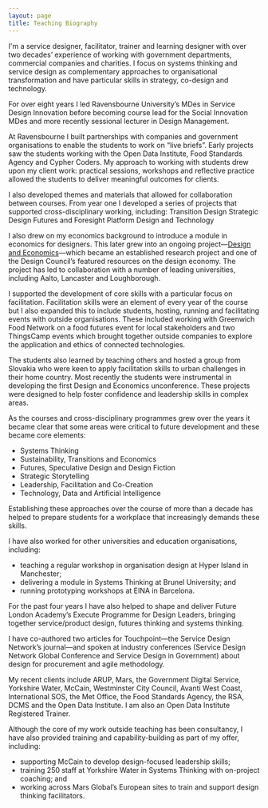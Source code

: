 ```yaml
---
layout: page
title: Teaching Biography
---
```

I'm a service designer, facilitator, trainer and learning designer with over two decades’ experience of working with government departments, commercial companies and charities. I focus on systems thinking and service design as complementary approaches to organisational transformation and have particular skills in strategy, co-design and technology. 

For over eight years I led Ravensbourne University’s MDes in Service Design Innovation before becoming course lead for the Social  Innovation MDes and more recently sessional lecturer in Design Management.

At Ravensbourne I built partnerships with companies and government organisations to enable the students to work on “live briefs”. Early projects saw the students working with the Open Data Institute, Food Standards Agency and Cypher Coders. My approach to working with students drew upon my client work: practical sessions,  workshops and reflective practice allowed the students to deliver meaningful outcomes for clients.

I also developed themes and materials that allowed for collaboration between courses. From year one I developed a series of projects that supported cross-disciplinary working, including:
Transition Design
Strategic Design
Futures and Foresight
Platform Design and Technology

I also drew on my economics background to introduce a module in economics for designers. This later grew into an ongoing project—[Design and Economics](https://designandeconomics.com/)—which became an established research project and one of the Design Council’s featured resources on the design economy. The project has led to collaboration with a number of leading universities, including Aalto, Lancaster and Loughborough.

I supported the development of core skills with a particular focus on facilitation. Facilitation skills were an element of every year of the course but I also expanded this to include students, hosting, running and facilitating events with outside organisations. These included working with Greenwich Food Network on a food futures event for local stakeholders and two ThingsCamp events which brought together outside companies to explore the application and ethics of connected technologies.

The students also learned by teaching others and hosted a group from Slovakia who were keen to apply facilitation skills to urban challenges in their home country. Most recently the students were instrumental in developing the first Design and Economics unconference. These projects were designed to help foster confidence and leadership skills in complex areas.

As the courses and cross-disciplinary programmes grew over the years it became clear that some areas were critical to future development and these became core elements:
- Systems Thinking
- Sustainability, Transitions and Economics
- Futures, Speculative Design and Design Fiction
- Strategic Storytelling
- Leadership, Facilitation and Co-Creation
- Technology, Data and Artificial Intelligence

Establishing these approaches over the course of more than a decade has helped to prepare students for a workplace that increasingly demands these skills.

I have also worked for other universities and education organisations, including:
- teaching a regular workshop in organisation design at Hyper Island in Manchester;
- delivering a module in Systems Thinking at Brunel University; and
- running prototyping workshops at EINA in Barcelona.

For the past four years I have also helped to shape and deliver Future London Academy’s Execute Programme for Design Leaders, bringing together service/product design, futures thinking and systems thinking.

I have co-authored two articles for Touchpoint—the Service Design Network’s journal—and spoken at industry conferences (Service Design Network Global Conference and Service Design in Government) about design for procurement and agile methodology.

My recent clients include ARUP, Mars, the Government Digital Service, Yorkshire Water, McCain, Westminster City Council, Avanti West Coast, International SOS, the Met Office, the Food Standards Agency, the RSA, DCMS and the Open Data Institute. I am also an Open Data Institute Registered Trainer.

Although the core of my work outside teaching has been consultancy, I have also provided training and capability-building as part of my offer, including:
- supporting McCain to develop design-focused leadership skills;
- training 250 staff at Yorkshire Water in Systems Thinking with on-project coaching; and 
- working across Mars Global’s European sites to train and support design thinking facilitators.


